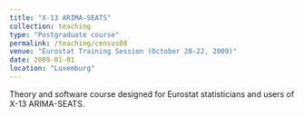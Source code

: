```yaml
---
title: "X-13 ARIMA-SEATS"
collection: teaching
type: "Postgraduate course"
permalink: /teaching/census08
venue: "Eurostat Training Session (October 20-22, 2009)"
date: 2009-01-01
location: "Luxemburg"
---
```


Theory and software course designed for Eurostat statisticians and users of X-13 ARIMA-SEATS.
